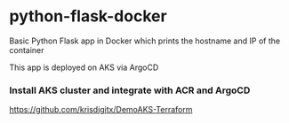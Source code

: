 # python-flask-docker
Basic Python Flask app in Docker which prints the hostname and IP of the container

This app is deployed on AKS via ArgoCD

### Install AKS cluster and integrate with ACR and ArgoCD
https://github.com/krisdigitx/DemoAKS-Terraform
